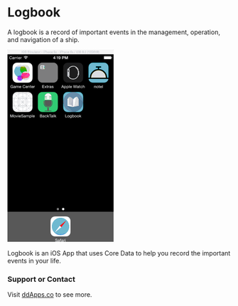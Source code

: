 # Logbook
A logbook is a record of important events in the management, operation, and navigation of a ship.

![](https://raw.githubusercontent.com/duliodenis/logbook/master/art/Logbook.gif)

Logbook is an iOS App that uses Core Data to help you record the important events in your life.

### Support or Contact
Visit [ddApps.co](http://ddapps.co) to see more.
